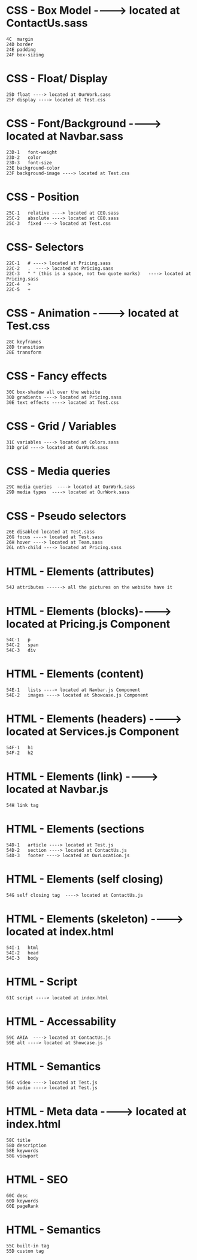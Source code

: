 # CSS - Box Model ----> located at ContactUs.sass  
    4C	margin 
    24D	border
    24E	padding
    24F	box-sizing

# CSS - Float/ Display 
    25D	float ----> located at OurWork.sass 
    25F	display ----> located at Test.css 

# CSS - Font/Background ----> located at Navbar.sass 
    23D-1	font-weight 
    23D-2	color
    23D-3	font-size
    23E	background-color
    23F	background-image ----> located at Test.css 

# CSS - Position
    25C-1	relative ----> located at CEO.sass 
    25C-2	absolute ----> located at CEO.sass 
    25C-3	fixed ----> located at Test.css 

# CSS- Selectors
    22C-1	# ----> located at Pricing.sass 
    22C-2	.  ----> located at Pricing.sass 
    22C-3	" " (this is a space, not two quote marks)   ----> located at Pricing.sass 
    22C-4	>
    22C-5	+
# CSS - Animation ----> located at Test.css 
    28C	keyframes 
    28D	transition
    28E	transform

# CSS - Fancy effects
    30C	box-shadow all over the website
    30D	gradients ----> located at Pricing.sass 
    30E	text effects ----> located at Test.css 

# CSS - Grid / Variables
    31C	variables ----> located at Colors.sass 
    31D	grid ----> located at OurWork.sass 

# CSS - Media queries
    29C	media queries  ----> located at OurWork.sass 
    29D	media types  ----> located at OurWork.sass 

# CSS - Pseudo selectors
    26E	disabled located at Test.sass 
    26G	focus ----> located at Test.sass 
    26H	hover ----> located at Team.sass 
    26L	nth-child ----> located at Pricing.sass

# HTML - Elements (attributes)
    54J	attributes ------> all the pictures on the website have it

#  HTML - Elements (blocks)----> located at Pricing.js Component
    54C-1	p 
    54C-2	span
    54C-3	div

# HTML - Elements (content)
    54E-1	lists ----> located at Navbar.js Component 
    54E-2	images ----> located at Showcase.js Component 

# HTML - Elements (headers)  ----> located at Services.js Component 
    54F-1	h1
    54F-2	h2

# HTML - Elements (link) ----> located at Navbar.js 
    54H	link tag

# HTML - Elements (sections
    54D-1	article ----> located at Test.js 
    54D-2	section ----> located at ContactUs.js 
    54D-3	footer ----> located at OurLocation.js 

# HTML - Elements (self closing)
    54G	self closing tag  ----> located at ContactUs.js

# HTML - Elements (skeleton) ----> located at index.html
    54I-1	html 
    54I-2	head
    54I-3	body

# HTML - Script
    61C	script ----> located at index.html

# HTML - Accessability
    59C	ARIA  ----> located at ContactUs.js
    59E	alt ----> located at Showcase.js

# HTML - Semantics
    56C	video ----> located at Test.js
    56D	audio ----> located at Test.js

# HTML - Meta data  ----> located at index.html
    58C	title 
    58D	description
    58E	keywords
    58G	viewport

# HTML - SEO
    60C	desc
    60D	keywords
    60E	pageRank

# HTML - Semantics
    55C	built-in tag
    55D	custom tag
    



    